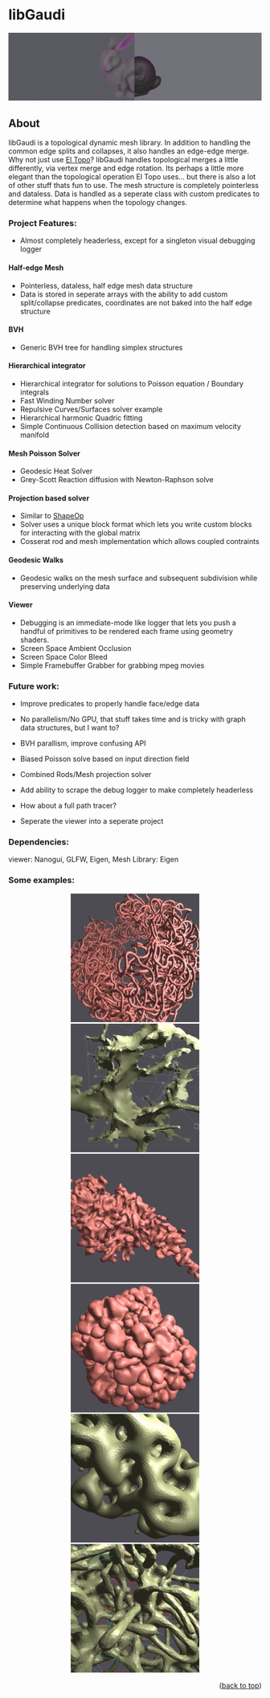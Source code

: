 <!-- ABOUT THE PROJECT -->
# libGaudi

<p align="center">
  <img src="images/bunny.png" />
</p>

## About

libGaudi is a topological dynamic mesh library.  In addition to handling the common edge splits and collapses, it also handles an edge-edge merge.  Why not just use [El Topo](https://www.cs.ubc.ca/labs/imager/tr/2009/eltopo/eltopo.html)? libGaudi handles topological merges a little differently, via vertex merge and edge rotation.  Its perhaps a little more elegant than the topological operation El Topo uses... but there is also a lot of other stuff thats fun to use.  The mesh structure is completely pointerless and dataless.  Data is handled as a seperate class with custom predicates to determine what happens when the topology changes. 

### Project Features:
* Almost completely headerless, except for a singleton visual debugging logger

#### Half-edge Mesh
* Pointerless, dataless, half edge mesh data structure
* Data is stored in seperate arrays with the ability to add custom split/collapse predicates, coordinates are not baked into the half edge structure

#### BVH
* Generic BVH tree for handling simplex structures

#### Hierarchical integrator
* Hierarchical integrator for solutions to Poisson equation / Boundary integrals
* Fast Winding Number solver
* Repulsive Curves/Surfaces solver example
* Hierarchical harmonic Quadric fitting
* Simple Continuous Collision detection based on maximum velocity manifold

#### Mesh Poisson Solver
* Geodesic Heat Solver
* Grey-Scott Reaction diffusion with Newton-Raphson solve

#### Projection based solver
* Similar to [ShapeOp](https://www.shapeop.org/)
* Solver uses a unique block format which lets you write custom blocks for interacting with the global matrix
* Cosserat rod and mesh implementation which allows coupled contraints

#### Geodesic Walks
* Geodesic walks on the mesh surface and subsequent subdivision while preserving underlying data

#### Viewer
* Debugging is an immediate-mode like logger that lets you push a handful of primitives to be rendered each frame using geometry shaders.
* Screen Space Ambient Occlusion
* Screen Space Color Bleed
* Simple Framebuffer Grabber for grabbing mpeg movies


### Future work:
* Improve predicates to properly handle face/edge data
* No parallelism/No GPU, that stuff takes time and is tricky with graph data structures, but I want to?
* BVH parallism, improve confusing API
* Biased Poisson solve based on input direction field
* Combined Rods/Mesh projection solver
* Add ability to scrape the debug logger to make completely headerless

* How about a full path tracer?
* Seperate the viewer into a seperate project


### Dependencies:
  viewer: Nanogui, GLFW, Eigen, 
  Mesh Library: Eigen

### Some examples:
<p align="center">
  <img src="images/noodles.png" width="256" height="256"/>
  <img src="images/dendritic.png" width="256" height="256"/>
  <img src="images/funny.png" width="256" height="256"/>
  <img src="images/growth.png" width="256" height="256"/>
  <img src="images/repulsive.png" width="256" height="256"/>
  <img src="images/wandering.png" width="256" height="256"/>
</p>

<p align="right">(<a href="#readme-top">back to top</a>)</p>

